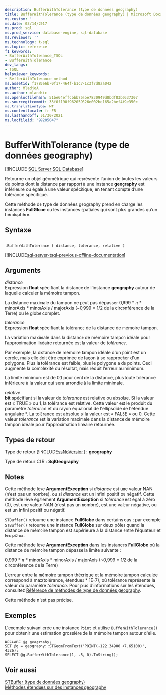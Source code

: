 ```yaml
---
description: BufferWithTolerance (type de données geography)
title: BufferWithTolerance (type de données geography) | Microsoft Docs
ms.custom: ''
ms.date: 03/14/2017
ms.prod: sql
ms.prod_service: database-engine, sql-database
ms.reviewer: ''
ms.technology: t-sql
ms.topic: reference
f1_keywords:
- BufferWithTolerance_TSQL
- BufferWithTolerance
dev_langs:
- TSQL
helpviewer_keywords:
- BefferWithTolerance method
ms.assetid: f1783e6b-0f17-464f-b1c7-1c3f7d8aa042
author: MladjoA
ms.author: mlandzic
ms.openlocfilehash: 51be64effcbbb75abe7830949d8bdf83b5637307
ms.sourcegitcommit: 33f0f190f962059826e002be165a2bef4f9e350c
ms.translationtype: HT
ms.contentlocale: fr-FR
ms.lasthandoff: 01/30/2021
ms.locfileid: "99205047"
---
```

# <a name="bufferwithtolerance-geography-data-type"></a>BufferWithTolerance (type de données geography)
[!INCLUDE [SQL Server SQL Database](../../includes/applies-to-version/sql-asdb.md)]

Retourne un objet géométrique qui représente l’union de toutes les valeurs de points dont la distance par rapport à une instance **geography** est inférieure ou égale à une valeur spécifique, en tenant compte d’une tolérance spécifique.  
  
Cette méthode de type de données geography prend en charge les instances **FullGlobe** ou les instances spatiales qui sont plus grandes qu’un hémisphère.  
  
## <a name="syntax"></a>Syntaxe  
  
```  
  
.BufferWithTolerance ( distance, tolerance, relative )  
```  
  
[!INCLUDE[sql-server-tsql-previous-offline-documentation](../../includes/sql-server-tsql-previous-offline-documentation.md)]

## <a name="arguments"></a>Arguments
_distance_  
Expression **float** spécifiant la distance de l’instance **geography** autour de laquelle calculer la mémoire tampon.  
  
La distance maximale du tampon ne peut pas dépasser 0,999 \* _π_ * minorAxis \* minorAxis / majorAxis (~0,999 \* 1/2 de la circonférence de la Terre) ou le globe complet.  
  
_tolerance_  
Expression **float** spécifiant la tolérance de la distance de mémoire tampon.  
  
La variation maximale dans la distance de mémoire tampon idéale pour l’approximation linéaire retournée est la valeur de _tolérance_.  
  
Par exemple, la distance de mémoire tampon idéale d'un point est un cercle, mais elle doit être exprimée de façon à se rapprocher d'un polygone. Plus la tolérance est faible, plus le polygone a de points. Ceci augmente la complexité du résultat, mais réduit l’erreur au minimum.  
  
La limite minimum est de 0,1 pour cent de la distance, plus toute tolérance inférieure à la valeur qui sera arrondie à la limite minimale.  
  
_relative_  
**bit** spécifiant si la valeur de _tolerance_ est relative ou absolue. Si la valeur est « TRUE » ou 1, la tolérance est relative. Cette valeur est le produit du paramètre _tolérance_ et du rayon équatorial de l'ellipsoïde de l'étendue angulaire \*. La tolérance est absolue si la valeur est « FALSE » ou 0. Cette valeur _tolerance_ est la variation maximale dans la distance de mémoire tampon idéale pour l’approximation linéaire retournée.  
  
## <a name="return-types"></a>Types de retour  
Type de retour [!INCLUDE[ssNoVersion](../../includes/ssnoversion-md.md)] : **geography**  
  
Type de retour CLR : **SqlGeography**  
  
## <a name="remarks"></a>Notes  
Cette méthode lève **ArgumentException** si _distance_ est une valeur NAN (n’est pas un nombre), ou si _distance_ est un infini positif ou négatif.  Cette méthode lève également **ArgumentException** si _tolerance_ est égal à zéro (0), est une valeur NAN (n’est pas un nombre), est une valeur négative, ou est un infini positif ou négatif.  
  
`STBuffer()` retourne une instance **FullGlobe** dans certains cas ; par exemple `STBuffer()` retourne une instance **FullGlobe** sur deux pôles quand la distance de mémoire tampon est supérieure à la distance entre l’équateur et les pôles.  
  
Cette méthode lève **ArgumentException** dans les instances **FullGlobe** où la distance de mémoire tampon dépasse la limite suivante :  
  
0,999 \* _π_ * minorAxis \* minorAxis / majorAxis (~0,999 \* 1/2 de la circonférence de la Terre)  
  
L’erreur entre la mémoire tampon théorique et la mémoire tampon calculée correspond à max(tolérance, étendues \* 1E-7), où tolérance représente la valeur du paramètre _tolerance_. Pour plus d’informations sur les étendues, consultez [Référence de méthodes de type de données geography](./stequals-geography-data-type.md).  
  
Cette méthode n'est pas précise.  
  
## <a name="examples"></a>Exemples  
L'exemple suivant crée une instance `Point` et utilise `BufferWithTolerance()` pour obtenir une estimation grossière de la mémoire tampon autour d'elle.  
  
```  
DECLARE @g geography;  
SET @g = geography::STGeomFromText('POINT(-122.34900 47.65100)', 4326);  
SELECT @g.BufferWithTolerance(1, .5, 0).ToString();  
```  
  
## <a name="see-also"></a>Voir aussi  
[STBuffer &#40;type de données geography&#41;](../../t-sql/spatial-geography/stbuffer-geography-data-type.md)   
[Méthodes étendues sur des instances geography](../../t-sql/spatial-geography/extended-methods-on-geography-instances.md)  
  
